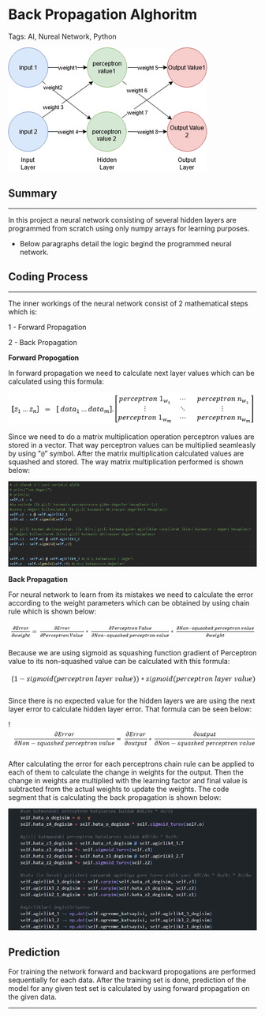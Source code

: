 # Back Propagation Alghoritm

Tags: AI, Nureal Network, Python

![Untitled](Back%20Propagation%20Alghoritm%20f331bed106aa4d8c9d64ff008a5e9dc5/Untitled.png)

## Summary

---

In this project a neural network consisting of several hidden layers are programmed from scratch using only numpy arrays for learning purposes. 

 - Below paragraphs detail the logic begind the programmed neural network.

## Coding Process

---

The inner workings of the neural network consist of 2 mathematical steps which is:

1 - Forward Propagation

2 - Back Propagation

************Forward Propogation************

In forward propagation we need to calculate next layer values which can be calculated using this formula:

![Untitled](Back%20Propagation%20Alghoritm%20f331bed106aa4d8c9d64ff008a5e9dc5/Untitled%201.png)

Since we need to do a matrix multiplication operation perceptron values are stored in a vector. That way perceptron values can be multiplied seamleasly by using "`@`” symbol. After the matrix multiplication calculated values are squashed and stored. The way matrix multiplication performed is shown below:

![Untitled](Back%20Propagation%20Alghoritm%20f331bed106aa4d8c9d64ff008a5e9dc5/Untitled%202.png)

  

********************************Back Propagation********************************

For neural network to learn from its mistakes we need to calculate the error according to the weight parameters which can be obtained by using chain rule which is shown below:

![Untitled](Back%20Propagation%20Alghoritm%20f331bed106aa4d8c9d64ff008a5e9dc5/Untitled%203.png)

Because we are using sigmoid as squashing function gradient of Perceptron value to its non-squashed value can be calculated with this formula:

![Untitled](Back%20Propagation%20Alghoritm%20f331bed106aa4d8c9d64ff008a5e9dc5/Untitled%204.png)

 Since there is no expected value for the hidden layers we are using the next layer error to calculate hidden layer error. That formula can be seen below: 

!![Untitled](Back%20Propagation%20Alghoritm%20f331bed106aa4d8c9d64ff008a5e9dc5/Untitled%205.png)

 After calculating the error for each perceptrons chain rule can be applied to each of them to calculate the change in weights for the output. Then the change in weights are multiplied with the learning factor and final value is subtracted from the actual weights to update the weights. The code segment that is calculating the back propagation is shown below: 

 ![Untitled](Back%20Propagation%20Alghoritm%20f331bed106aa4d8c9d64ff008a5e9dc5/Untitled%206.png)


## Prediction

 For training the network forward and backward propogations are performed sequentially for each data. After the training set is done, prediction of the model for any given test set is calculated by using forward propagation on the given data. 

---
